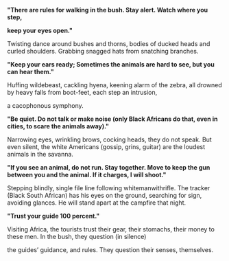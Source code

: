 <p><strong>"There are rules for walking in the bush. Stay alert. Watch where you step, </strong></p><p><strong>keep your eyes open." </strong></p><p>Twisting dance around bushes and thorns, bodies of ducked heads and curled shoulders. Grabbing snagged hats from snatching branches. </p><p><strong>"Keep your ears ready; Sometimes the animals are hard to see, but you can hear them." </strong></p><p>Huffing wildebeast, cackling hyena, keening alarm of the zebra, all drowned by heavy falls from boot-feet, each step an intrusion, </p><p>a cacophonous symphony. </p><p><strong>"Be quiet. Do not talk or make noise (only Black Africans do that, even in cities, to scare the animals away)." </strong></p><p>Narrowing eyes, wrinkling brows, cocking heads, they do not speak. But even silent, the white Americans (gossip, grins, guitar) are the loudest animals in the savanna. </p><p><strong>"If you see an animal, do not run. Stay together. Move to keep the gun between you and the animal. If it charges, I will shoot." </strong></p><p>Stepping blindly, single file line following whitemanwithrifle. The tracker (Black South African) has his eyes on the ground, searching for sign, avoiding glances. He will stand apart at the campfire that night. </p><p><strong>"Trust your guide 100 percent." </strong></p><p>Visiting Africa, the tourists trust their gear, their stomachs, their money to these men. In the bush, they question (in silence) </p><p>the guides’ guidance, and rules. They question their senses, themselves. </p>